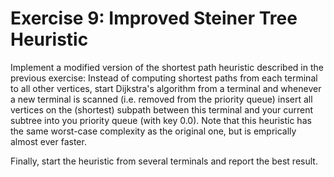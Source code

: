 # Exercise 9: Improved Steiner Tree Heuristic

Implement a modified version of the shortest path heuristic described in the previous exercise:
Instead of computing shortest paths from each terminal to all other vertices, start Dijkstra's algorithm from a terminal and 
whenever a new terminal is scanned (i.e. removed from the priority queue) insert all vertices on the (shortest) subpath between this
terminal and your current subtree into you priority queue (with key 0.0). Note that this heuristic has the same worst-case complexity as the original one, but is emprically almost ever faster.

Finally, start the heuristic from several terminals and report the best result.
